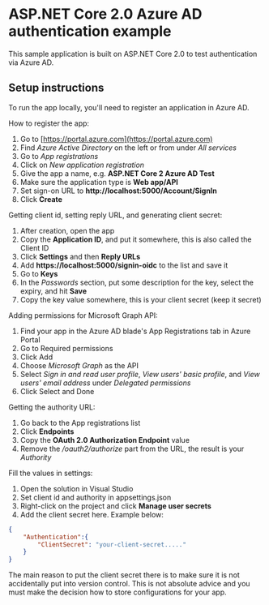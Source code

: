 # ASP.NET Core 2.0 Azure AD authentication example

This sample application is built on ASP.NET Core 2.0 to test authentication via Azure AD.

## Setup instructions

To run the app locally, you'll need to register an application in Azure AD.

How to register the app:

1. Go to [https://portal.azure.com](https://portal.azure.com)
1. Find *Azure Active Directory* on the left or from under *All services*
1. Go to *App registrations*
1. Click on *New application registration*
1. Give the app a name, e.g. **ASP.NET Core 2 Azure AD Test**
1. Make sure the application type is **Web app/API**
1. Set sign-on URL to **http://localhost:5000/Account/SignIn**
1. Click **Create**

Getting client id, setting reply URL, and generating client secret:

1. After creation, open the app
1. Copy the **Application ID**, and put it somewhere, this is also called the Client ID
1. Click **Settings** and then **Reply URLs**
1. Add **https://localhost:5000/signin-oidc** to the list and save it
1. Go to **Keys**
1. In the *Passwords* section, put some description for the key, select the expiry, and hit **Save**
1. Copy the key value somewhere, this is your client secret (keep it secret)

Adding permissions for Microsoft Graph API:

1. Find your app in the Azure AD blade's App Registrations tab in Azure Portal
1. Go to Required permissions
1. Click Add
1. Choose *Microsoft Graph* as the API
1. Select *Sign in and read user profile*, *View users' basic profile*, and *View users' email address* under *Delegated permissions*
1. Click Select and Done

Getting the authority URL:

1. Go back to the App registrations list
1. Click **Endpoints**
1. Copy the **OAuth 2.0 Authorization Endpoint** value
1. Remove the */oauth2/authorize* part from the URL, the result is your *Authority*

Fill the values in settings:

1. Open the solution in Visual Studio
1. Set client id and authority in appsettings.json
1. Right-click on the project and click **Manage user secrets**
1. Add the client secret here. Example below:

```json
{
    "Authentication":{
        "ClientSecret": "your-client-secret....."
    }
}
```

The main reason to put the client secret there is to make sure it is not accidentally put into version control.
This is not absolute advice and you must make the decision how to store configurations for your app.
